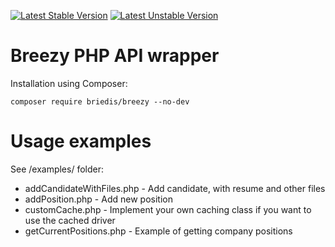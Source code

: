 [![Latest Stable Version](https://poser.pugx.org/briedis/breezy/v/stable.svg)](https://packagist.org/packages/briedis/breezy)
[![Latest Unstable Version](https://poser.pugx.org/briedis/breezy/v/unstable.svg)](https://packagist.org/packages/briedis/breezy)

# Breezy PHP API wrapper

Installation using Composer:

`composer require briedis/breezy --no-dev`

# Usage examples

See /examples/ folder:

* addCandidateWithFiles.php - Add candidate, with resume and other files
* addPosition.php - Add new position
* customCache.php - Implement your own caching class if you want to use the cached driver
* getCurrentPositions.php - Example of getting company positions
